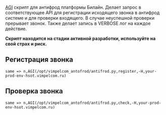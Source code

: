 [AGI](https://docs.asterisk.org/Asterisk_20_Documentation/API_Documentation/Dialplan_Applications/AGI/) скрипт для
антифрод платформы Билайн.
Делает запрос в соответствующее API для регистрации исходящего звонка в антифрод системе и для проверки входящего.
В случае неуспешной проверки прерывает звонок. Также делает запись в VERBOSE лог на каждое действие.

**Скрипт находится на стадии активной разработки, используйте на свой страх и риск.**

## Регистрация звонка

```
same => n,AGI(/opt/vimpelcom_antofrod/antifrod.py,register,-H,your-prod-env-hsot.vimpelcom.ru)
```

## Проверка звонка

```
same => n,AGI(/opt/vimpelcom_antofrod/antifrod.py,check,-H,your-prod-env-hsot.vimpelcom.ru)
```
